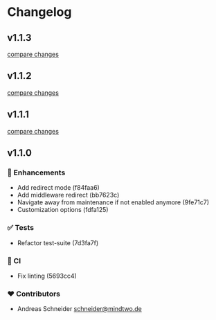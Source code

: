 # Changelog


## v1.1.3

[compare changes](https://undefined/undefined/compare/v1.1.2...v1.1.3)

## v1.1.2

[compare changes](https://undefined/undefined/compare/v1.1.1...v1.1.2)

## v1.1.1

[compare changes](https://undefined/undefined/compare/v1.1.0...v1.1.1)

## v1.1.0


### 🚀 Enhancements

- Add redirect mode (f84faa6)
- Add middleware redirect (bb7623c)
- Navigate away from maintenance if not enabled anymore (9fe71c7)
- Customization options (fdfa125)

### ✅ Tests

- Refactor test-suite (7d3fa7f)

### 🤖 CI

- Fix linting (5693cc4)

### ❤️ Contributors

- Andreas Schneider <schneider@mindtwo.de>

